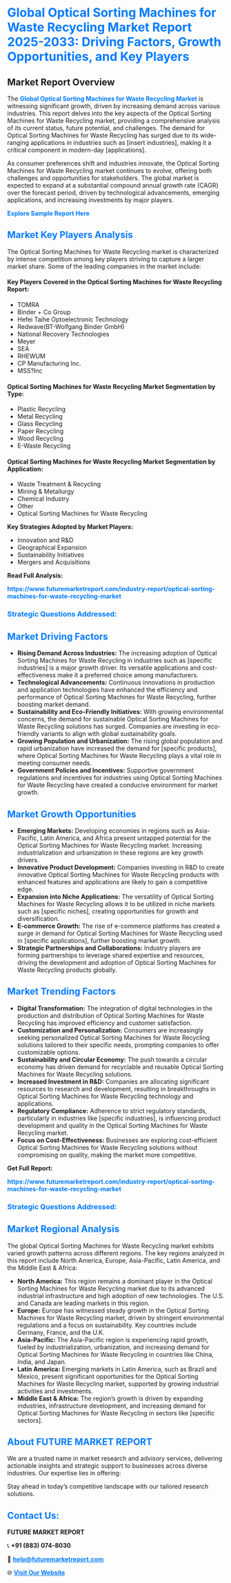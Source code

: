 <h1 style="color: #007BFF;">Global Optical Sorting Machines for Waste Recycling Market Report 2025-2033: Driving Factors, Growth Opportunities, and Key Players</h1>

<section id="overview">
<h2>Market Report Overview</h2>
<p>The <a href="https://www.futuremarketreport.com/industry-report/optical-sorting-machines-for-waste-recycling-market" style="color: #007BFF; text-decoration: none;"><strong>Global Optical Sorting Machines for Waste Recycling Market</strong></a> is witnessing significant growth, driven by increasing demand across various industries. This report delves into the key aspects of the Optical Sorting Machines for Waste Recycling market, providing a comprehensive analysis of its current status, future potential, and challenges. The demand for Optical Sorting Machines for Waste Recycling has surged due to its wide-ranging applications in industries such as [insert industries], making it a critical component in modern-day [applications].</p>
<p>As consumer preferences shift and industries innovate, the Optical Sorting Machines for Waste Recycling market continues to evolve, offering both challenges and opportunities for stakeholders. The global market is expected to expand at a substantial compound annual growth rate (CAGR) over the forecast period, driven by technological advancements, emerging applications, and increasing investments by major players.</p>
</section>

<section id="overview">
<p><a href="https://www.futuremarketreport.com/request-sample/reportId=112697" style="color: #007BFF; text-decoration: none;"><strong>Explore Sample Report Here</strong></a></p>
</section>

<section id="key-players">
<h2 style="color: #007BFF;">Market Key Players Analysis</h2>
<p>The Optical Sorting Machines for Waste Recycling market is characterized by intense competition among key players striving to capture a larger market share. Some of the leading companies in the market include:</p>
<h4>Key Players Covered in the Optical Sorting Machines for Waste Recycling Report:</h4>
<ul><li>TOMRA</li><li>Binder + Co Group</li><li>Hefei Taihe Optoelectronic Technology</li><li>Redwave(BT-Wolfgang Binder GmbH)</li><li>National Recovery Technologies</li><li>Meyer</li><li>SEA</li><li>RHEWUM</li><li>CP Manufacturing Inc.</li><li>MSS?Inc</li></ul>
<h4>Optical Sorting Machines for Waste Recycling Market Segmentation by Type:</h4>
<ul><li>Plastic Recycling</li><li>Metal Recycling</li><li>Glass Recycling</li><li>Paper Recycling</li><li>Wood Recycling</li><li>E-Waste Recycling</li></ul>

<h4>Optical Sorting Machines for Waste Recycling Market Segmentation by Application:</h4>
<ul><li>Waste Treatment &amp; Recycling</li><li>Mining &amp; Metallurgy</li><li>Chemical Industry</li><li>Other</li><li>Optical Sorting Machines for Waste Recycling</li></ul>
<p><strong>Key Strategies Adopted by Market Players:</strong></p>
<ul>
<li>Innovation and R&D</li>
<li>Geographical Expansion</li>
<li>Sustainability Initiatives</li>
<li>Mergers and Acquisitions</li>
</ul>
</section>

<section>
<p><strong>Read Full Analysis: </strong></p><a href="https://www.futuremarketreport.com/industry-report/optical-sorting-machines-for-waste-recycling-market" style="color: #007BFF; text-decoration: none;"><strong>https://www.futuremarketreport.com/industry-report/optical-sorting-machines-for-waste-recycling-market</strong></a>
<h3 style="color: #007BFF;">Strategic Questions Addressed:</h3>
</section>

<section id="driving-factors">
<h2 style="color: #007BFF;">Market Driving Factors</h2>
<ul>
<li><strong>Rising Demand Across Industries:</strong> The increasing adoption of Optical Sorting Machines for Waste Recycling in industries such as [specific industries] is a major growth driver. Its versatile applications and cost-effectiveness make it a preferred choice among manufacturers.</li>
<li><strong>Technological Advancements:</strong> Continuous innovations in production and application technologies have enhanced the efficiency and performance of Optical Sorting Machines for Waste Recycling, further boosting market demand.</li>
<li><strong>Sustainability and Eco-Friendly Initiatives:</strong> With growing environmental concerns, the demand for sustainable Optical Sorting Machines for Waste Recycling solutions has surged. Companies are investing in eco-friendly variants to align with global sustainability goals.</li>
<li><strong>Growing Population and Urbanization:</strong> The rising global population and rapid urbanization have increased the demand for [specific products], where Optical Sorting Machines for Waste Recycling plays a vital role in meeting consumer needs.</li>
<li><strong>Government Policies and Incentives:</strong> Supportive government regulations and incentives for industries using Optical Sorting Machines for Waste Recycling have created a conducive environment for market growth.</li>
</ul>
</section>

<section id="growth-opportunities">
<h2 style="color: #007BFF;">Market Growth Opportunities</h2>
<ul>
<li><strong>Emerging Markets:</strong> Developing economies in regions such as Asia-Pacific, Latin America, and Africa present untapped potential for the Optical Sorting Machines for Waste Recycling market. Increasing industrialization and urbanization in these regions are key growth drivers.</li>
<li><strong>Innovative Product Development:</strong> Companies investing in R&D to create innovative Optical Sorting Machines for Waste Recycling products with enhanced features and applications are likely to gain a competitive edge.</li>
<li><strong>Expansion into Niche Applications:</strong> The versatility of Optical Sorting Machines for Waste Recycling allows it to be utilized in niche markets such as [specific niches], creating opportunities for growth and diversification.</li>
<li><strong>E-commerce Growth:</strong> The rise of e-commerce platforms has created a surge in demand for Optical Sorting Machines for Waste Recycling used in [specific applications], further boosting market growth.</li>
<li><strong>Strategic Partnerships and Collaborations:</strong> Industry players are forming partnerships to leverage shared expertise and resources, driving the development and adoption of Optical Sorting Machines for Waste Recycling products globally.</li>
</ul>
</section>

<section id="trending-factors">
<h2 style="color: #007BFF;">Market Trending Factors</h2>
<ul>
<li><strong>Digital Transformation:</strong> The integration of digital technologies in the production and distribution of Optical Sorting Machines for Waste Recycling has improved efficiency and customer satisfaction.</li>
<li><strong>Customization and Personalization:</strong> Consumers are increasingly seeking personalized Optical Sorting Machines for Waste Recycling solutions tailored to their specific needs, prompting companies to offer customizable options.</li>
<li><strong>Sustainability and Circular Economy:</strong> The push towards a circular economy has driven demand for recyclable and reusable Optical Sorting Machines for Waste Recycling solutions.</li>
<li><strong>Increased Investment in R&D:</strong> Companies are allocating significant resources to research and development, resulting in breakthroughs in Optical Sorting Machines for Waste Recycling technology and applications.</li>
<li><strong>Regulatory Compliance:</strong> Adherence to strict regulatory standards, particularly in industries like [specific industries], is influencing product development and quality in the Optical Sorting Machines for Waste Recycling market.</li>
<li><strong>Focus on Cost-Effectiveness:</strong> Businesses are exploring cost-efficient Optical Sorting Machines for Waste Recycling solutions without compromising on quality, making the market more competitive.</li>
</ul>
</section>

<section>
<p><strong>Get Full Report: </strong></p><a href="https://www.futuremarketreport.com/industry-report/optical-sorting-machines-for-waste-recycling-market" style="color: #007BFF; text-decoration: none;"><strong>https://www.futuremarketreport.com/industry-report/optical-sorting-machines-for-waste-recycling-market</strong></a>
<h3 style="color: #007BFF;">Strategic Questions Addressed:</h3>
</section>


<section id="regional-analysis">
<h2 style="color: #007BFF;">Market Regional Analysis</h2>
<p>The global Optical Sorting Machines for Waste Recycling market exhibits varied growth patterns across different regions. The key regions analyzed in this report include North America, Europe, Asia-Pacific, Latin America, and the Middle East & Africa:</p>
<ul>
<li><strong>North America:</strong> This region remains a dominant player in the Optical Sorting Machines for Waste Recycling market due to its advanced industrial infrastructure and high adoption of new technologies. The U.S. and Canada are leading markets in this region.</li>
<li><strong>Europe:</strong> Europe has witnessed steady growth in the Optical Sorting Machines for Waste Recycling market, driven by stringent environmental regulations and a focus on sustainability. Key countries include Germany, France, and the U.K.</li>
<li><strong>Asia-Pacific:</strong> The Asia-Pacific region is experiencing rapid growth, fueled by industrialization, urbanization, and increasing demand for Optical Sorting Machines for Waste Recycling in countries like China, India, and Japan.</li>
<li><strong>Latin America:</strong> Emerging markets in Latin America, such as Brazil and Mexico, present significant opportunities for the Optical Sorting Machines for Waste Recycling market, supported by growing industrial activities and investments.</li>
<li><strong>Middle East & Africa:</strong> The region’s growth is driven by expanding industries, infrastructure development, and increasing demand for Optical Sorting Machines for Waste Recycling in sectors like [specific sectors].</li>
</ul>
</section>

<footer>
<h2 style="color: #007BFF;">About FUTURE MARKET REPORT</h2>
<p>We are a trusted name in market research and advisory services, delivering actionable insights and strategic support to businesses across diverse industries. Our expertise lies in offering:</p>

<p>Stay ahead in today’s competitive landscape with our tailored research solutions.</p>

<h2 style="color: #007BFF;">Contact Us:</h2>
<p><strong>FUTURE MARKET REPORT</strong></p>
<p>📞 <strong>+91 (883) 074-8030</strong></p>
<p>📧 <strong><a href="mailto:help@futuremarketreport.com" style="color: #007BFF;">help@futuremarketreport.com</a></strong></p>
<p>🌐 <strong><a href="https://www.futuremarketreport.com/" style="color: #007BFF;">Visit Our Website</a></strong></p>
</footer>